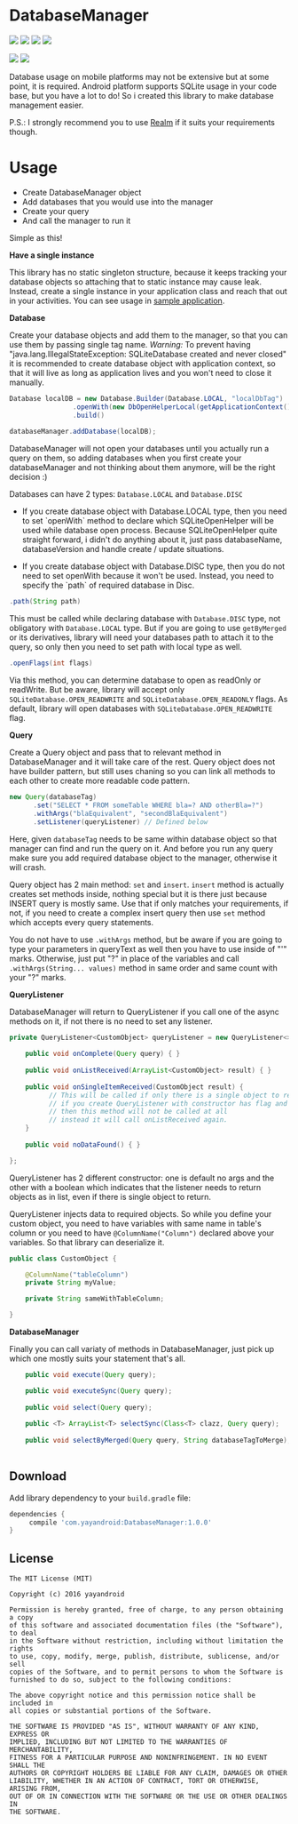# DatabaseManager

<a href="http://developer.android.com/index.html" target="_blank"><img src="https://img.shields.io/badge/platform-android-green.svg"/></a> <a href="https://android-arsenal.com/api?level=14" target="_blank"><img src="https://img.shields.io/badge/API-14%2B-brightgreen.svg?style=flat"/></a> <a href="http://opensource.org/licenses/MIT" target="_blank"><img src="https://img.shields.io/badge/License-MIT-blue.svg?style=flat"/></a> <a href="http://search.maven.org/#search%7Cga%7C1%7CDatabaseManager" target="_blank"><img src="https://img.shields.io/maven-central/v/com.yayandroid/DatabaseManager.svg"/></a>

<a href="http://www.methodscount.com/?lib=com.yayandroid%3ADatabaseManager%3A1.0.0"><img src="https://img.shields.io/badge/Methods count-139-e91e63.svg"></img></a> <a href="http://www.methodscount.com/?lib=com.yayandroid%3ADatabaseManager%3A1.0.0"><img src="https://img.shields.io/badge/Size-18 KB-e91e63.svg"></img></a>
 
Database usage on mobile platforms may not be extensive but at some point, it is required. Android platform supports SQLite usage in your code base, but you have a lot to do! So i created this library to make database management easier. 

P.S.: I strongly recommend you to use [Realm][1] if it suits your requirements though.
 
# Usage

<ul>
<li>Create DatabaseManager object</li>
<li>Add databases that you would use into the manager</li>
<li>Create your query</li>
<li>And call the manager to run it</li>
</ul>
Simple as this!

**Have a single instance**

This library has no static singleton structure, because it keeps tracking your database objects so attaching that to static instance may cause leak. Instead, create a single instance in your application class and reach that out in your activities. You can see usage in [sample application][2].

**Database**

Create your database objects and add them to the manager, so that you can use them by passing single tag name. 
*Warning:* To prevent having "java.lang.IllegalStateException: SQLiteDatabase created and never closed" it is recommended to create database object with application context, so that it will live as long as application lives and you won't need to close it manually. 

```java 
Database localDB = new Database.Builder(Database.LOCAL, "localDbTag")
                .openWith(new DbOpenHelperLocal(getApplicationContext()))
                .build()
                
databaseManager.addDatabase(localDB);
```
DatabaseManager will not open your databases until you actually run a query on them, so adding databases when you first create your databaseManager and not thinking about them anymore, will be the right decision :)

Databases can have 2 types: `Database.LOCAL` and `Database.DISC`
<ul><li>
If you create database object with Database.LOCAL type, then you need to set `openWith` method to declare which SQLiteOpenHelper will be used while database open process. Because SQLiteOpenHelper quite straight forward, i didn't do anything about it, just pass databaseName, databaseVersion and handle create / update situations.
</li></ul>
<ul><li>
If you create database object with Database.DISC type, then you do not need to set openWith because it won't be used. Instead, you need to specify the `path` of required database in Disc.
</li></ul>

```java 
.path(String path)
```
This must be called while declaring database with `Database.DISC` type, not obligatory with `Database.LOCAL` type. But if you are going to use `getByMerged` or its derivatives, library will need your databases path to attach it to the query, so only then you need to set path with local type as well.

```java 
.openFlags(int flags)
```
Via this method, you can determine database to open as readOnly or readWrite. But be aware, library will accept only `SQLiteDatabase.OPEN_READWRITE` and `SQLiteDatabase.OPEN_READONLY` flags. As default, library will open databases with `SQLiteDatabase.OPEN_READWRITE` flag.

**Query**

Create a Query object and pass that to relevant method in DatabaseManager and it will take care of the rest. Query object does not have builder pattern, but still uses chaning so you can link all methods to each other to create more readable code pattern.

```java 
new Query(databaseTag)
      .set("SELECT * FROM someTable WHERE bla=? AND otherBla=?")
      .withArgs("blaEquivalent", "secondBlaEquivalent")
      .setListener(queryListener) // Defined below
```
Here, given `databaseTag` needs to be same within database object so that manager can find and run the query on it. And before you run any query make sure you add required database object to the manager, otherwise it will crash.

Query object has 2 main method: `set` and `insert`.
`insert` method is actually creates set methods inside, nothing special but it is there just because INSERT query is mostly same. Use that if only matches your requirements, if not, if you need to create a complex insert query then use `set` method which accepts every query statements.

You do not have to use `.withArgs` method, but be aware if you are going to type your parameters in queryText as well then you have to use inside of "'" marks. Otherwise, just put "?" in place of the variables and call `.withArgs(String... values)` method in same order and same count with your "?" marks.

**QueryListener**

DatabaseManager will return to QueryListener if you call one of the async methods on it, if not there is no need to set any listener.

```java 
private QueryListener<CustomObject> queryListener = new QueryListener<>() {
    
    public void onComplete(Query query) { }
    
    public void onListReceived(ArrayList<CustomObject> result) { }
    
    public void onSingleItemReceived(CustomObject result) {
          // This will be called if only there is a single object to return, 
          // if you create QueryListener with constructor has flag and pass it as true, 
          // then this method will not be called at all 
          // instead it will call onListReceived again.
    }
    
    public void noDataFound() { }

};
```
QueryListener has 2 different constructor: one is default no args and the other with a boolean which indicates that the listener needs to return objects as in list, even if there is single object to return.

QueryListener injects data to required objects. So while you define your custom object, you need to have variables with same name in table's column or you need to have `@ColumnName("Column")` declared above your variables. So that library can deserialize it.

```java 
public class CustomObject {

    @ColumnName("tableColumn")
    private String myValue;

    private String sameWithTableColumn;

}
```

**DatabaseManager**

Finally you can call variaty of methods in DatabaseManager, just pick up which one mostly suits your statement that's all.

```java 
    public void execute(Query query);

    public void executeSync(Query query);
    
    public void select(Query query);
    
    public <T> ArrayList<T> selectSync(Class<T> clazz, Query query);
    
    public void selectByMerged(Query query, String databaseTagToMerge);
    
```

## Download
Add library dependency to your `build.gradle` file:

```groovy
dependencies {    
     compile 'com.yayandroid:DatabaseManager:1.0.0'
}
```

## License
```
The MIT License (MIT)

Copyright (c) 2016 yayandroid

Permission is hereby granted, free of charge, to any person obtaining a copy
of this software and associated documentation files (the "Software"), to deal
in the Software without restriction, including without limitation the rights
to use, copy, modify, merge, publish, distribute, sublicense, and/or sell
copies of the Software, and to permit persons to whom the Software is
furnished to do so, subject to the following conditions:

The above copyright notice and this permission notice shall be included in
all copies or substantial portions of the Software.

THE SOFTWARE IS PROVIDED "AS IS", WITHOUT WARRANTY OF ANY KIND, EXPRESS OR
IMPLIED, INCLUDING BUT NOT LIMITED TO THE WARRANTIES OF MERCHANTABILITY,
FITNESS FOR A PARTICULAR PURPOSE AND NONINFRINGEMENT. IN NO EVENT SHALL THE
AUTHORS OR COPYRIGHT HOLDERS BE LIABLE FOR ANY CLAIM, DAMAGES OR OTHER
LIABILITY, WHETHER IN AN ACTION OF CONTRACT, TORT OR OTHERWISE, ARISING FROM,
OUT OF OR IN CONNECTION WITH THE SOFTWARE OR THE USE OR OTHER DEALINGS IN
THE SOFTWARE.
```

[1]: https://github.com/realm/realm-java
[2]: https://github.com/yayaa/DatabaseManager/blob/master/Sample/app/src/main/java/com/yayandroid/databasemanager/sample/SampleApplication.java
